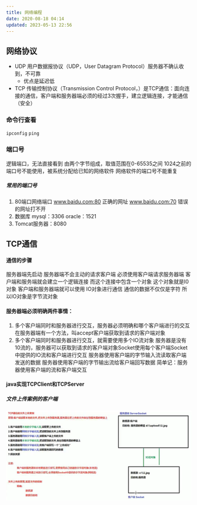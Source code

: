 ```yaml
---
title: 网络编程
date: 2020-08-18 04:14
updated: 2023-05-13 22:56
---
```


## 网络协议
* UDP 用户数据报协议（UDP，User Datagram Protocol）服务器不确认收到，不可靠
	* 优点是延迟低
* TCP 传输控制协议（Transmission Control Protocol，）是TCP通信：面向连接的通信，客户端和服务器端必须的经过3次握手，建立逻辑连接，才能通信（安全）
### 命令行查看

`ipconfig`
`ping`

### 端口号

逻辑端口，无法直接看到
由两个字节组成，取值范围在0-65535之间
1024之前的端口号不能使用，被系统分配给已知的网络软件
网络软件的端口号不能重复

##### 常用的端口号
1. 80端口网络端口 www.baidu.com:80 正确的网址 www.baidu.com:70 错误的网址打不开
2. 数据库 mysql：3306 oracle：1521
3. Tomcat服务器：8080
## TCP通信

#### 通信的步骤
服务器端先启动
服务器端不会主动的请求客户端
必须使用客户端请求服务器端
客户端和服务端就会建立一个逻辑连接
而这个连接中包含一个对象
这个对象就是I0对象
客户端和服务器端就可以使用
IO对象进行通信
通信的数据不仅仅是字符
所以IO对象是字节流对象

#### 服务器端必须明确两件事情：
1. 多个客户端同时和服务器进行交互，服务器必须明确和哪个客户端进行的交互在服务器端有一个方法，叫accept客户端获取到请求的客户端对象
2. 多个客户端同时和服务器进行交互，就需要使用多个IO流对象
	服务器是没有10流的，服务器可以获取到请求的客户端对象Socket使用每个客户端Socket中提供的IO流和客户端进行交互
		服务器使用客户端的字节输入流读取客户端发送的数据
		服务器使用客户端的字节输出流给客户端回写数据
	简单记：服务器使用客户端的流和客户端交互
	
#### java实现TCPClient和TCPServer
##### 文件上传案例的客户端
![](./assets/Pasted-image.png)